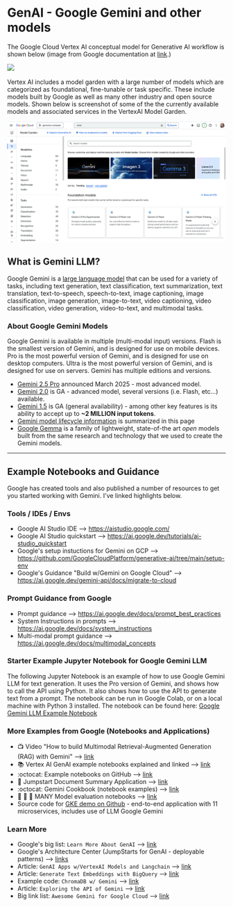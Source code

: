 # GenAI - Google Gemini and other models

The Google Cloud Vertex AI conceptual model for Generative AI workflow is shown below (image from Google documentation at [link](https://cloud.google.com/vertex-ai/generative-ai/docs/learn/overview).)

<kbd><img src="https://cloud.google.com/static/vertex-ai/generative-ai/docs/images/generative-ai-workflow.png" width=900></kbd>

Vertex AI includes a model garden with a large number of models which are categorized as foundational, fine-tunable or task specific.  These include models built by Google as well as many other industry and open source models. Shown below is screenshot of some of the the currently available models and associated services in the VertexAI Model Garden.

<kbd><img src="https://github.com/lynnlangit/gcp-essentials/blob/master/6_AI-ML/images/model-garden.png" width=900></kbd>

## What is Gemini LLM?

Google Gemini is a [large language model](https://github.com/lynnlangit/gcp-essentials/blob/master/6_AI-ML/2_gemini_LLM/about-llms.md) that can be used for a variety of tasks, including text generation, text classification, text summarization, text translation, text-to-speech, speech-to-text, image captioning, image classification, image generation, image-to-text, video captioning, video classification, video generation, video-to-text, and multimodal tasks.  

### About Google Gemini Models

Google Gemini is available in multiple (multi-modal input) versions. Flash is the smallest version of Gemini, and is designed for use on mobile devices. Pro is the most powerful version of Gemini, and is designed for use on desktop computers. Ultra is the most powerful version of Gemini, and is designed for use on servers.    Gemini has multiple editions and versions.  
- [Gemini 2.5 Pro](https://blog.google/technology/google-deepmind/gemini-model-thinking-updates-march-2025/) announced March 2025 - most advanced model.
- [Gemini 2.0](https://blog.google/products/gemini/google-gemini-ai-collection-2024/) is GA - advanced model, several versions (i.e. Flash, etc...) available.
- [Gemini 1.5](https://blog.google/technology/ai/google-gemini-next-generation-model-february-2024/) is GA (general availability) - among other key features is its ability to accept up to **~2 MILLION input tokens**.
- [Gemini model lifecycle information](https://cloud.google.com/vertex-ai/generative-ai/docs/learn/model-versioning#stable-versions-available) is summarized in this page
- [Google Gemma](https://cloud.google.com/blog/products/ai-machine-learning/gemma-model-available-in-vertex-ai-and-via-gke/) is a family of lightweight, state-of-the art *open* models built from the same research and technology that we used to create the Gemini models.


----

## Example Notebooks and Guidance

Google has created tools and also published a number of resources to get you started working with Gemini.  I've linked highlights below.  
  
### Tools / IDEs / Envs

- Google AI Studio IDE --> https://aistudio.google.com/
- Google AI Studio quickstart --> https://ai.google.dev/tutorials/ai-studio_quickstart
- Google's setup instuctions for Gemini on GCP --> https://github.com/GoogleCloudPlatform/generative-ai/tree/main/setup-env
- Google's Guidance "Build w/Gemini on Google Cloud" --> https://ai.google.dev/gemini-api/docs/migrate-to-cloud

### Prompt Guidance from Google

- Prompt guidance --> https://ai.google.dev/docs/prompt_best_practices
- System Instructions in prompts --> https://ai.google.dev/docs/system_instructions
- Multi-modal prompt guidance --> https://ai.google.dev/docs/multimodal_concepts

### Starter Example Jupyter Notebook for Google Gemini LLM

The following Jupyter Notebook is an example of how to use Google Gemini LLM for text generation.  It uses the Pro version of Gemini, and shows how to call the API using Python.  It also shows how to use the API to generate text from a prompt.  The notebook can be run in Google Colab, or on a local machine with Python 3 installed.  The notebook can be found here: [Google Gemini LLM Example Notebook](https://github.com/GoogleCloudPlatform/generative-ai/blob/main/gemini/getting-started/intro_gemini_python.ipynb)

### More Examples from Google (Notebooks and Applications)
- :tv: Video "How to build Multimodal Retrieval-Augmented Generation (RAG) with Gemini" --> [link](https://www.youtube.com/watch?v=LF7I6raAIL4)
- :books: Vertex AI GenAI example notebooks explained and linked --> [link](https://cloud.google.com/vertex-ai/docs/generative-ai/tutorials)
- :octocat: Example notebooks on GitHub --> [link](https://github.com/GoogleCloudPlatform/generative-ai/tree/main/gemini)
- 📓 Jumpstart Document Summary Application --> [link](https://cloud.google.com/architecture/ai-ml/generative-ai-document-summarization)
- :octocat: Gemini Cookbook (notebook examples) --> [link](https://github.com/google-gemini/gemini-api-cookbook)
- 📓 📓 📓 MANY Model evaluation notebooks --> [link](https://cloud.google.com/vertex-ai/generative-ai/docs/models/evaluation-examples)
- Source code for [GKE demo on Github](https://github.com/GoogleCloudPlatform/microservices-demo) - end-to-end application with 11 microservices, includes use of LLM Google Gemini

### Learn More

- Google's big list: `Learn More About GenAI` --> [link](https://github.com/GoogleCloudPlatform/generative-ai/blob/main/RESOURCES.md)
- Google's Architecture Center (JumpStarts for GenAI - deployable patterns) --> [links](https://cloud.google.com/architecture/ai-ml#explore_generative_ai)
- Article: `GenAI Apps w/VertexAI Models and Langchain` --> [link](https://cloud.google.com/blog/products/ai-machine-learning/generative-ai-applications-with-vertex-ai-palm-2-models-and-langchain)
- Article: `Generate Text Embeddings with BigQuery` --> [link](https://cloud.google.com/blog/products/data-analytics/introducing-bigquery-text-embeddings)
- Example code: `ChromaDB w/ Gemini` --> [link](https://github.com/chroma-core/chroma/tree/main/examples/gemini)
- Article: `Exploring the API of Gemini` --> [link](https://thenewstack.io/exploring-the-api-of-googles-gemini-language-model/)
- Big link list: `Awesome Gemini for Google Cloud` --> [link](https://github.com/rominirani/awesome-gemini-for-google-cloud)



